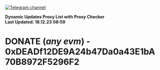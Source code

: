[![Telegram channel](https://img.shields.io/endpoint?url=https://runkit.io/damiankrawczyk/telegram-badge/branches/master?url=https://t.me/n4z4v0d)](https://t.me/n4z4v0d) 

**Dynamic Updates Proxy List with Proxy Checker**  
**Last Updated: 18.12.23 08:59**

# DONATE (_any evm_) - 0xDEADf12DE9A24b47Da0a43E1bA70B8972F5296F2
